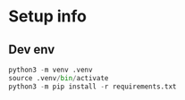 # Setup info

## Dev env

```python
python3 -m venv .venv
source .venv/bin/activate
python3 -m pip install -r requirements.txt
```

